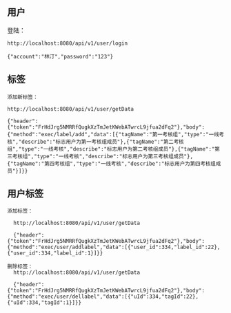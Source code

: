 ## 用户

登陆：

    http://localhost:8080/api/v1/user/login

    {"account":"林汀","password":"123"}

## 标签

    添加新标签：
    
    http://localhost:8080/api/v1/user/getData

    {"header":{"token":"FrHdJrg5NMRRfQugkXzTmJetKWebATwrcL9jfua2dFq2"},"body":{"method":"exec/label/add","data":[{"tagName":"第一考核组","type":"一线考核","describe":"标志用户为第一考核组成员"},{"tagName":"第二考核组","type":"一线考核","describe":"标志用户为第二考核组成员"},{"tagName":"第三考核组","type":"一线考核","describe":"标志用户为第三考核组成员"},{"tagName":"第四考核组","type":"一线考核","describe":"标志用户为第四考核组成员"}]}}
    


## 用户标签

    添加标签： 
      
      http://localhost:8080/api/v1/user/getData

      {"header":{"token":"FrHdJrg5NMRRfQugkXzTmJetKWebATwrcL9jfua2dFq2"},"body":{"method":"exec/user/addlabel","data":[{"user_id":334,"label_id":22},{"user_id":334,"label_id":1}]}}
    
    删除标签：
      http://localhost:8080/api/v1/user/getData

      {"header":{"token":"FrHdJrg5NMRRfQugkXzTmJetKWebATwrcL9jfua2dFq2"},"body":{"method":"exec/user/dellabel","data":[{"uId":334,"tagId":22},{"uId":334,"tagId":1}]}}